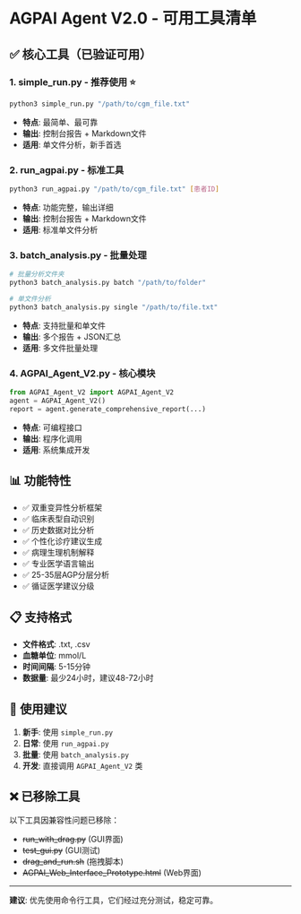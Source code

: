 # AGPAI Agent V2.0 - 可用工具清单

## ✅ 核心工具（已验证可用）

### 1. **simple_run.py** - 推荐使用 ⭐
```bash
python3 simple_run.py "/path/to/cgm_file.txt"
```
- **特点**: 最简单、最可靠
- **输出**: 控制台报告 + Markdown文件
- **适用**: 单文件分析，新手首选

### 2. **run_agpai.py** - 标准工具
```bash
python3 run_agpai.py "/path/to/cgm_file.txt" [患者ID]
```
- **特点**: 功能完整，输出详细
- **输出**: 控制台报告 + Markdown文件
- **适用**: 标准单文件分析

### 3. **batch_analysis.py** - 批量处理
```bash
# 批量分析文件夹
python3 batch_analysis.py batch "/path/to/folder"

# 单文件分析
python3 batch_analysis.py single "/path/to/file.txt"
```
- **特点**: 支持批量和单文件
- **输出**: 多个报告 + JSON汇总
- **适用**: 多文件批量处理

### 4. **AGPAI_Agent_V2.py** - 核心模块
```python
from AGPAI_Agent_V2 import AGPAI_Agent_V2
agent = AGPAI_Agent_V2()
report = agent.generate_comprehensive_report(...)
```
- **特点**: 可编程接口
- **输出**: 程序化调用
- **适用**: 系统集成开发

## 📊 功能特性

- ✅ 双重变异性分析框架
- ✅ 临床表型自动识别  
- ✅ 历史数据对比分析
- ✅ 个性化诊疗建议生成
- ✅ 病理生理机制解释
- ✅ 专业医学语言输出
- ✅ 25-35层AGP分层分析
- ✅ 循证医学建议分级

## 📋 支持格式

- **文件格式**: .txt, .csv
- **血糖单位**: mmol/L
- **时间间隔**: 5-15分钟
- **数据量**: 最少24小时，建议48-72小时

## 🎯 使用建议

1. **新手**: 使用 `simple_run.py`
2. **日常**: 使用 `run_agpai.py`
3. **批量**: 使用 `batch_analysis.py`
4. **开发**: 直接调用 `AGPAI_Agent_V2` 类

## ❌ 已移除工具

以下工具因兼容性问题已移除：
- ~~run_with_drag.py~~ (GUI界面)
- ~~test_gui.py~~ (GUI测试)
- ~~drag_and_run.sh~~ (拖拽脚本)
- ~~AGPAI_Web_Interface_Prototype.html~~ (Web界面)

---

**建议**: 优先使用命令行工具，它们经过充分测试，稳定可靠。